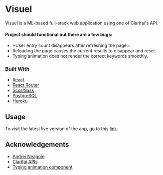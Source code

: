 # Visuel
Visuel is a ML-based full-stack web application using one of Clarifai's API. <br/> 

#### Project should functional but there are a few bugs:
  - ~User entry count disappears after refreshing the page.~
  - Reloading the page causes the current results to disappear and reset.
  - Typing animation does not render the correct keywords smoothly.
### Built With
  - [React](https://reactjs.org/)
  - [React Router](https://v5.reactrouter.com/web/guides/quick-start)
  - [Scss/Sass](https://sass-lang.com/)
  - [PostgreSQL](https://www.postgresql.org/)
  - [Heroku](https://www.heroku.com/)

## Usage
To visit the latest live version of the app, go to this [link](https://visuel-en.herokuapp.com/).

## Acknowledgements
  - [Andrei Neagoie](https://github.com/aneagoie)
  - [Clarifai APIs](https://www.clarifai.com/computer-vision)
  - [Typing animation component](https://www.npmjs.com/package/react-type-animation)